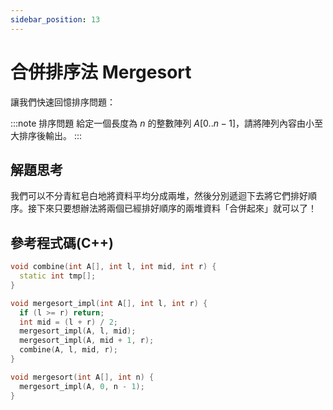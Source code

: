 ```yaml
---
sidebar_position: 13
---
```


# 合併排序法 Mergesort

讓我們快速回憶排序問題：

:::note 排序問題
給定一個長度為 $n$ 的整數陣列 $A[0..n-1]$，請將陣列內容由小至大排序後輸出。
:::


## 解題思考

我們可以不分青紅皂白地將資料平均分成兩堆，然後分別遞迴下去將它們排好順序。接下來只要想辦法將兩個已經排好順序的兩堆資料「合併起來」就可以了！

## 參考程式碼(C++)

```cpp
void combine(int A[], int l, int mid, int r) {
  static int tmp[];
}

void mergesort_impl(int A[], int l, int r) {
  if (l >= r) return;
  int mid = (l + r) / 2;
  mergesort_impl(A, l, mid);
  mergesort_impl(A, mid + 1, r);
  combine(A, l, mid, r);
}

void mergesort(int A[], int n) {
  mergesort_impl(A, 0, n - 1);
}
```